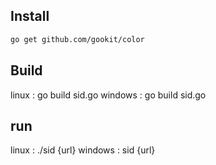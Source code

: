 ## Install

```bash
go get github.com/gookit/color
```

## Build

linux : go build sid.go
windows : go build sid.go

## run
linux : ./sid {url}
windows : sid {url}
